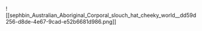 ![[sephbin_Australian_Aboriginal_Corporal_slouch_hat_cheeky_world__dd59d256-d8de-4e67-9cad-e52b6681d986.png]]